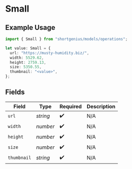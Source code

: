 # Small

## Example Usage

```typescript
import { Small } from "shortgenius/models/operations";

let value: Small = {
  url: "https://musty-humidity.biz/",
  width: 5529.62,
  height: 2759.13,
  size: 5350.55,
  thumbnail: "<value>",
};
```

## Fields

| Field              | Type               | Required           | Description        |
| ------------------ | ------------------ | ------------------ | ------------------ |
| `url`              | *string*           | :heavy_check_mark: | N/A                |
| `width`            | *number*           | :heavy_check_mark: | N/A                |
| `height`           | *number*           | :heavy_check_mark: | N/A                |
| `size`             | *number*           | :heavy_check_mark: | N/A                |
| `thumbnail`        | *string*           | :heavy_check_mark: | N/A                |